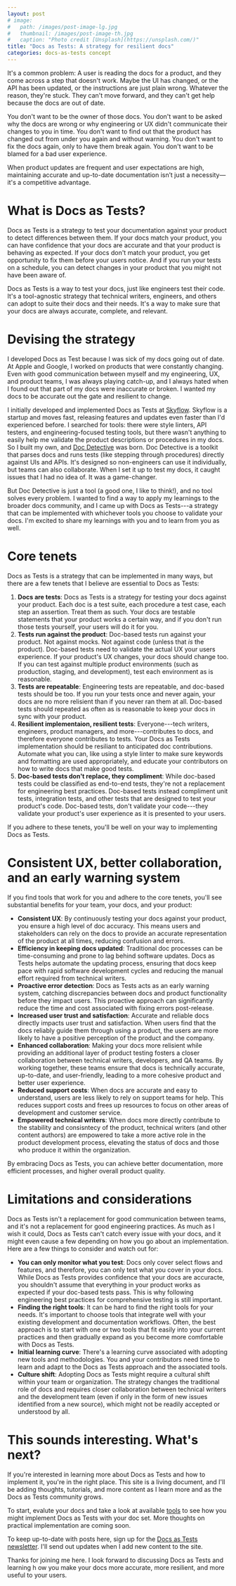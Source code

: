 ```yaml
---
layout: post
# image:
#   path: /images/post-image-lg.jpg
#   thumbnail: /images/post-image-th.jpg
#   caption: "Photo credit [Unsplash](https://unsplash.com/)"
title: "Docs as Tests: A strategy for resilient docs"
categories: docs-as-tests concept
---
```


It's a common problem: A user is reading the docs for a product, and they come across a step that doesn't work. Maybe the UI has changed, or the API has been updated, or the instructions are just plain wrong. Whatever the reason, they're stuck. They can't move forward, and they can't get help because the docs are out of date.

You don't want to be the owner of those docs. You don't want to be asked why the docs are wrong or why engineering or UX didn't communicate their changes to you in time. You don't want to find out that the product has changed out from under you again and without warning. You don't want to fix the docs again, only to have them break again. You don't want to be blamed for a bad user experience.

When product updates are frequent and user expectations are high, maintaining accurate and up-to-date documentation isn’t just a necessity—it's a competitive advantage.

# What is Docs as Tests?

Docs as Tests is a strategy to test your documentation against your product to detect differences between them. If your docs match your product, you can have confidence that your docs are accurate and that your product is behaving as expected. If your docs don't match your product, you get opportunity to fix them before your users notice. And if you run your tests on a schedule, you can detect changes in your product that you might not have been aware of.

Docs as Tests is a way to test your docs, just like engineers test their code. It's a tool-agnostic strategy that technical writers, engineers, and others can adopt to suite their docs and their needs. It's a way to make sure that your docs are always accurate, complete, and relevant.

# Devising the strategy

I developed Docs as Test because I was sick of my docs going out of date. At Apple and Google, I worked on products that were constantly changing. Even with good communication between myself and my engineering, UX, and product teams, I was always playing catch-up, and I always hated when I found out that part of my docs were inaccurate or broken. I wanted my docs to be accurate out the gate and resilient to change.

I initially developed and implemented Docs as Tests at [Skyflow](https://skyflow.com/). Skyflow is a startup and moves fast, releasing features and updates even faster than I'd experienced before. I searched for tools: there were style linters, API testers, and engineering-focused testing tools, but there wasn't anything to easily help me validate the product descriptions or procedures in my docs. So I built my own, and [Doc Detective](https://doc-detective.com/) was born. Doc Detective is a toolkit that parses docs and runs tests (like stepping through procedures) directly against UIs and APIs. It's designed so non-engineers can use it individually, but teams can also collaborate. When I set it up to test my docs, it caught issues that I had no idea of. It was a game-changer.

But Doc Detective is just a tool (a good one, I like to think!), and no tool solves every problem. I wanted to find a way to apply my learnings to the broader docs community, and I came up with Docs as Tests---a strategy that can be implemented with whichever tools you choose to validate your docs. I'm excited to share my learnings with you and to learn from you as well.

# Core tenets

Docs as Tests is a strategy that can be implemented in many ways, but there are a few tenets that I believe are essential to Docs as Tests:

1. **Docs are tests**: Docs as Tests is a strategy for testing your docs against your product. Each doc is a test suite, each procedure a test case, each step an assertion. Treat them as such. Your docs are testable statements that your product works a certain way, and if you don't run those tests yourself, your users will do it for you.
2. **Tests run against the product**: Doc-based tests run against your product. Not against mocks. Not against code (unless that *is* the product). Doc-based tests need to validate the actual UX your users experience. If your product's UX changes, your docs should change too. If you can test against multiple product environments (such as production, staging, and development), test each environment as is reasonable.
3. **Tests are repeatable**: Engineering tests are repeatable, and doc-based tests should be too. If you run your tests once and never again, your docs are no more relisient than if you never ran them at all. Doc-based tests should repeated as often as is reasonable to keep your docs in sync with your product.
4. **Resilient implementaion, resilient tests**: Everyone---tech writers, engineers, product managers, and more---contributes to docs, and therefore everyone contributes to tests. Your Docs as Tests implementation should be resiliant to anticipated doc contributions. Automate what you can, like using a style linter to make sure keywords and formatting are used appropriately, and educate your contributors on how to write docs that make good tests.
5. **Doc-based tests don't replace, they compliment**: While doc-based tests could be classified as end-to-end tests, they're not a replacement for engineering best practices. Doc-based tests instead compliment unit tests, integration tests, and other tests that are designed to test your product's code. Doc-based tests, don't validate your code---they validate your product's user experience as it is presented to your users.

If you adhere to these tenets, you'll be well on your way to implementing Docs as Tests.

# Consistent UX, better collaboration, and an early warning system

If you find tools that work for you and adhere to the core tenets, you'll see substantial benefits for your team, your docs, and your product:

- **Consistent UX**: By continuously testing your docs against your product, you ensure a high level of doc accuracy. This means users and stakeholders can rely on the docs to provide an accurate representation of the product at all times, reducing confusion and errors.
- **Efficiency in keeping docs updated**: Traditional doc processes can be time-consuming and prone to lag behind software updates. Docs as Tests helps automate the updating process, ensuring that docs keep pace with rapid software development cycles and reducing the manual effort required from technical writers.
- **Proactive error detection**: Docs as Tests acts as an early warning system, catching discrepancies between docs and product functionality before they impact users. This proactive approach can significantly reduce the time and cost associated with fixing errors post-release.
- **Increased user trust and satisfaction**: Accurate and reliable docs directly impacts user trust and satisfaction. When users find that the docs reliably guide them through using a product, the users are more likely to have a positive perception of the product and the company.
- **Enhanced collaboration**: Making your docs more relisient while providing an additional layer of product testing fosters a closer collaboration between technical writers, developers, and QA teams. By working together, these teams ensure that docs is technically accurate, up-to-date, and user-friendly, leading to a more cohesive product and better user experience.
- **Reduced support costs**: When docs are accurate and easy to understand, users are less likely to rely on support teams for help. This reduces support costs and frees up resources to focus on other areas of development and customer service.
- **Empowered technical writers**: When docs more directly contribute to the stability and consisntecy of the product, technical writers (and other content authors) are empowered to take a more active role in the product development process, elevating the status of docs and those who produce it within the organization.

By embracing Docs as Tests, you can achieve better documentation, more efficient processes, and higher overall product quality.

# Limitations and considerations

Docs as Tests isn't a replacement for good communication between teams, and it's not a replacement for good engineering practices. As much as I wish it could, Docs as Tests can't catch every issue with your docs, and it might even cause a few depending on how you go about an implementation. Here are a few things to consider and watch out for:

- **You can only monitor what you test**: Docs only cover select flows and features, and therefore, you can only test what you cover in your docs. While Docs as Tests provides confidence that your docs are accuracte,  you shouldn't assume that everything in your product works as expected if your doc-based tests pass. This is why following engineering best practices for comprehensive testing is still important.
- **Finding the right tools**: It can be hard to find the right tools for your needs. It's important to choose tools that integrate well with your existing development and documentation workflows. Often, the best approach is to start with one or two tools that fit easily into your current practices and then gradually expand as you become more comfortable with Docs as Tests.
- **Initial learning curve**: There's a learning curve associated with adopting new tools and methodologies. You and your contributors need time to learn and adapt to the Docs as Tests approach and the associated tools.
- **Culture shift**: Adopting Docs as Tests might require a cultural shift within your team or organization. The strategy changes the traditional role of docs and requires closer collaboration between technical writers and the development team (even if only in the form of new issues identified from a new source), which might not be readily accepted or understood by all.

# This sounds interesting. What's next?

If you're interested in learning more about Docs as Tests and how to implement it, you're in the right place. This site is a living document, and I'll be adding thoughts, tutorials, and more content as I learn more and as the Docs as Tests community grows.

To start, evalute your docs and take a look at available [tools](/tools) to see how you might implement Docs as Tests with your doc set. More thoughts on practical implementation are coming soon.

To keep up-to-date with posts here, sign up for the [Docs as Tests newsletter](http://eepurl.com/iHb1CE). I'll send out updates when I add new content to the site.

Thanks for joining me here. I look forward to discussing Docs as Tests and learning h ow you make your docs more accurate, more resilient, and more useful to your users.